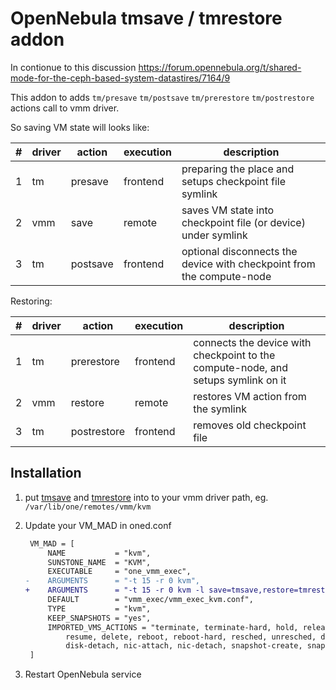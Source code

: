 # OpenNebula tmsave / tmrestore addon

In contionue to this discussion https://forum.opennebula.org/t/shared-mode-for-the-ceph-based-system-datastires/7164/9

This addon to adds `tm/presave` `tm/postsave` `tm/prerestore` `tm/postrestore` actions call to vmm driver.


So saving VM state will looks like:

|#|driver|action|execution|description|
|-|-|-|-|-|
|1|tm|presave|frontend|preparing the place and setups checkpoint file symlink|
|2|vmm|save|remote|saves VM state  into checkpoint file (or device) under symlink|
|3|tm|postsave|frontend|optional disconnects the device with checkpoint from the compute-node|

Restoring:

|#|driver|action|execution|description|
|-|-|-|-|-|
|1|tm|prerestore|frontend|connects the device with checkpoint to the compute-node, and setups symlink on it|
|2|vmm|restore|remote|restores VM action from the symlink|
|3|tm|postrestore|frontend|removes old checkpoint file|


## Installation

1. put [tmsave](tmsave) and [tmrestore](tmrestore) into to your vmm driver path, eg. `/var/lib/one/remotes/vmm/kvm`
2. Update your VM_MAD in oned.conf

   ```diff
    VM_MAD = [
        NAME           = "kvm",
        SUNSTONE_NAME  = "KVM",
        EXECUTABLE     = "one_vmm_exec",
   -    ARGUMENTS      = "-t 15 -r 0 kvm",
   +    ARGUMENTS      = "-t 15 -r 0 kvm -l save=tmsave,restore=tmrestore",
        DEFAULT        = "vmm_exec/vmm_exec_kvm.conf",
        TYPE           = "kvm",
        KEEP_SNAPSHOTS = "yes",
        IMPORTED_VMS_ACTIONS = "terminate, terminate-hard, hold, release, suspend,
            resume, delete, reboot, reboot-hard, resched, unresched, disk-attach,
            disk-detach, nic-attach, nic-detach, snapshot-create, snapshot-delete"
    ]
   ```

3. Restart OpenNebula service
